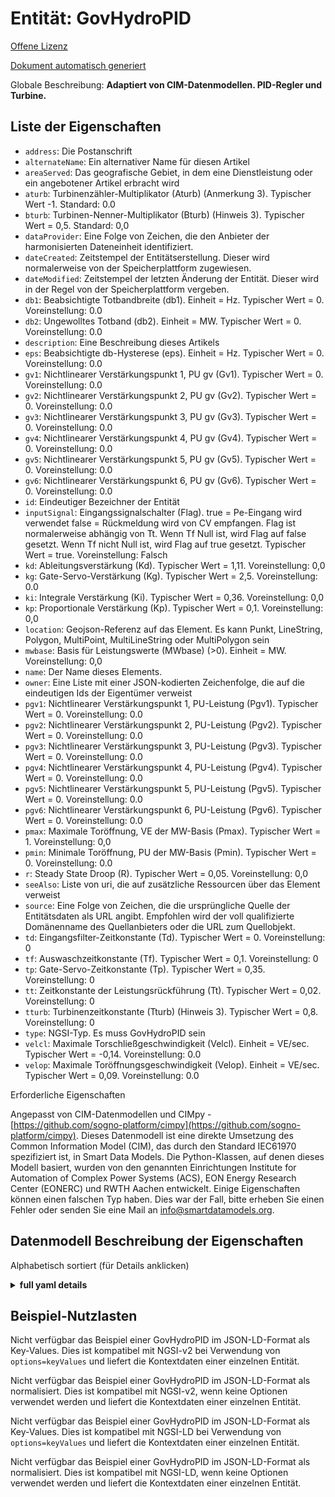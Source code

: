 Entität: GovHydroPID  
====================  
[Offene Lizenz](https://github.com/smart-data-models//dataModel.EnergyCIM/blob/master/GovHydroPID/LICENSE.md)  
[Dokument automatisch generiert](https://docs.google.com/presentation/d/e/2PACX-1vTs-Ng5dIAwkg91oTTUdt8ua7woBXhPnwavZ0FxgR8BsAI_Ek3C5q97Nd94HS8KhP-r_quD4H0fgyt3/pub?start=false&loop=false&delayms=3000#slide=id.gb715ace035_0_60)  
Globale Beschreibung: **Adaptiert von CIM-Datenmodellen. PID-Regler und Turbine.**  

## Liste der Eigenschaften  

- `address`: Die Postanschrift  - `alternateName`: Ein alternativer Name für diesen Artikel  - `areaServed`: Das geografische Gebiet, in dem eine Dienstleistung oder ein angebotener Artikel erbracht wird  - `aturb`: Turbinenzähler-Multiplikator (Aturb) (Anmerkung 3).  Typischer Wert -1. Standard: 0.0  - `bturb`: Turbinen-Nenner-Multiplikator (Bturb) (Hinweis 3).  Typischer Wert = 0,5. Standard: 0,0  - `dataProvider`: Eine Folge von Zeichen, die den Anbieter der harmonisierten Dateneinheit identifiziert.  - `dateCreated`: Zeitstempel der Entitätserstellung. Dieser wird normalerweise von der Speicherplattform zugewiesen.  - `dateModified`: Zeitstempel der letzten Änderung der Entität. Dieser wird in der Regel von der Speicherplattform vergeben.  - `db1`: Beabsichtigte Totbandbreite (db1).  Einheit = Hz.  Typischer Wert = 0. Voreinstellung: 0.0  - `db2`: Ungewolltes Totband (db2).  Einheit = MW.  Typischer Wert = 0. Voreinstellung: 0.0  - `description`: Eine Beschreibung dieses Artikels  - `eps`: Beabsichtigte db-Hysterese (eps).  Einheit = Hz.  Typischer Wert = 0. Voreinstellung: 0.0  - `gv1`: Nichtlinearer Verstärkungspunkt 1, PU gv (Gv1).  Typischer Wert = 0. Voreinstellung: 0.0  - `gv2`: Nichtlinearer Verstärkungspunkt 2, PU gv (Gv2).  Typischer Wert = 0. Voreinstellung: 0.0  - `gv3`: Nichtlinearer Verstärkungspunkt 3, PU gv (Gv3).  Typischer Wert = 0. Voreinstellung: 0.0  - `gv4`: Nichtlinearer Verstärkungspunkt 4, PU gv (Gv4).  Typischer Wert = 0. Voreinstellung: 0.0  - `gv5`: Nichtlinearer Verstärkungspunkt 5, PU gv (Gv5).  Typischer Wert = 0. Voreinstellung: 0.0  - `gv6`: Nichtlinearer Verstärkungspunkt 6, PU gv (Gv6).  Typischer Wert = 0. Voreinstellung: 0.0  - `id`: Eindeutiger Bezeichner der Entität  - `inputSignal`: Eingangssignalschalter (Flag). true = Pe-Eingang wird verwendet false = Rückmeldung wird von CV empfangen. Flag ist normalerweise abhängig von Tt.  Wenn Tf Null ist, wird Flag auf false gesetzt. Wenn Tf nicht Null ist, wird Flag auf true gesetzt.  Typischer Wert = true. Voreinstellung: Falsch  - `kd`: Ableitungsverstärkung (Kd).  Typischer Wert = 1,11. Voreinstellung: 0,0  - `kg`: Gate-Servo-Verstärkung (Kg).  Typischer Wert = 2,5. Voreinstellung: 0.0  - `ki`: Integrale Verstärkung (Ki).  Typischer Wert = 0,36. Voreinstellung: 0,0  - `kp`: Proportionale Verstärkung (Kp).  Typischer Wert = 0,1. Voreinstellung: 0,0  - `location`: Geojson-Referenz auf das Element. Es kann Punkt, LineString, Polygon, MultiPoint, MultiLineString oder MultiPolygon sein  - `mwbase`: Basis für Leistungswerte (MWbase) (>0).  Einheit = MW. Voreinstellung: 0,0  - `name`: Der Name dieses Elements.  - `owner`: Eine Liste mit einer JSON-kodierten Zeichenfolge, die auf die eindeutigen Ids der Eigentümer verweist  - `pgv1`: Nichtlinearer Verstärkungspunkt 1, PU-Leistung (Pgv1).  Typischer Wert = 0. Voreinstellung: 0.0  - `pgv2`: Nichtlinearer Verstärkungspunkt 2, PU-Leistung (Pgv2).  Typischer Wert = 0. Voreinstellung: 0.0  - `pgv3`: Nichtlinearer Verstärkungspunkt 3, PU-Leistung (Pgv3).  Typischer Wert = 0. Voreinstellung: 0.0  - `pgv4`: Nichtlinearer Verstärkungspunkt 4, PU-Leistung (Pgv4).  Typischer Wert = 0. Voreinstellung: 0.0  - `pgv5`: Nichtlinearer Verstärkungspunkt 5, PU-Leistung (Pgv5).  Typischer Wert = 0. Voreinstellung: 0.0  - `pgv6`: Nichtlinearer Verstärkungspunkt 6, PU-Leistung (Pgv6).  Typischer Wert = 0. Voreinstellung: 0.0  - `pmax`: Maximale Toröffnung, VE der MW-Basis (Pmax).  Typischer Wert = 1. Voreinstellung: 0,0  - `pmin`: Minimale Toröffnung, PU der MW-Basis (Pmin).  Typischer Wert = 0. Voreinstellung: 0.0  - `r`: Steady State Droop (R).  Typischer Wert = 0,05. Voreinstellung: 0,0  - `seeAlso`: Liste von uri, die auf zusätzliche Ressourcen über das Element verweist  - `source`: Eine Folge von Zeichen, die die ursprüngliche Quelle der Entitätsdaten als URL angibt. Empfohlen wird der voll qualifizierte Domänenname des Quellanbieters oder die URL zum Quellobjekt.  - `td`: Eingangsfilter-Zeitkonstante (Td).  Typischer Wert = 0. Voreinstellung: 0  - `tf`: Auswaschzeitkonstante (Tf).  Typischer Wert = 0,1. Voreinstellung: 0  - `tp`: Gate-Servo-Zeitkonstante (Tp).  Typischer Wert = 0,35. Voreinstellung: 0  - `tt`: Zeitkonstante der Leistungsrückführung (Tt).  Typischer Wert = 0,02. Voreinstellung: 0  - `tturb`: Turbinenzeitkonstante (Tturb) (Hinweis 3).  Typischer Wert = 0,8. Voreinstellung: 0  - `type`: NGSI-Typ. Es muss GovHydroPID sein  - `velcl`: Maximale Torschließgeschwindigkeit (Velcl).  Einheit = VE/sec.  Typischer Wert = -0,14. Voreinstellung: 0.0  - `velop`: Maximale Toröffnungsgeschwindigkeit (Velop).  Einheit = VE/sec.  Typischer Wert = 0,09. Voreinstellung: 0.0    
Erforderliche Eigenschaften  
Angepasst von CIM-Datenmodellen und CIMpy - [https://github.com/sogno-platform/cimpy](https://github.com/sogno-platform/cimpy). Dieses Datenmodell ist eine direkte Umsetzung des Common Information Model (CIM), das durch den Standard IEC61970 spezifiziert ist, in Smart Data Models. Die Python-Klassen, auf denen dieses Modell basiert, wurden von den genannten Einrichtungen Institute for Automation of Complex Power Systems (ACS), EON Energy Research Center (EONERC) und RWTH Aachen entwickelt. Einige Eigenschaften können einen falschen Typ haben. Dies war der Fall, bitte erheben Sie einen Fehler oder senden Sie eine Mail an info@smartdatamodels.org.  
## Datenmodell Beschreibung der Eigenschaften  
Alphabetisch sortiert (für Details anklicken)  
<details><summary><strong>full yaml details</strong></summary>    
```yaml  
GovHydroPID:    
  description: 'Adapted from CIM data models. PID governor and turbine.'    
  properties:    
    address:    
      description: 'The mailing address'    
      properties:    
        addressCountry:    
          description: 'Property. The country. For example, Spain. Model:''https://schema.org/addressCountry'''    
          type: string    
        addressLocality:    
          description: 'Property. The locality in which the street address is, and which is in the region. Model:''https://schema.org/addressLocality'''    
          type: string    
        addressRegion:    
          description: 'Property. The region in which the locality is, and which is in the country. Model:''https://schema.org/addressRegion'''    
          type: string    
        postOfficeBoxNumber:    
          description: 'Property. The post office box number for PO box addresses. For example, 03578. Model:''https://schema.org/postOfficeBoxNumber'''    
          type: string    
        postalCode:    
          description: 'Property. The postal code. For example, 24004. Model:''https://schema.org/https://schema.org/postalCode'''    
          type: string    
        streetAddress:    
          description: 'Property. The street address. Model:''https://schema.org/streetAddress'''    
          type: string    
      type: Property    
      x-ngsi:    
        model: https://schema.org/address    
    alternateName:    
      description: 'An alternative name for this item'    
      type: Property    
    areaServed:    
      description: 'The geographic area where a service or offered item is provided'    
      type: Property    
      x-ngsi:    
        model: https://schema.org/Text    
    aturb:    
      description: 'Turbine numerator multiplier (Aturb) (note 3).  Typical Value -1. Default: 0.0'    
      type: number    
      x-ngsi:    
        model: https://schema.org/Number    
    bturb:    
      description: 'Turbine denominator multiplier (Bturb) (note 3).  Typical Value = 0.5. Default: 0.0'    
      type: number    
      x-ngsi:    
        model: https://schema.org/Number    
    dataProvider:    
      description: 'A sequence of characters identifying the provider of the harmonised data entity.'    
      type: Property    
    dateCreated:    
      description: 'Entity creation timestamp. This will usually be allocated by the storage platform.'    
      format: date-time    
      type: Property    
    dateModified:    
      description: 'Timestamp of the last modification of the entity. This will usually be allocated by the storage platform.'    
      format: date-time    
      type: Property    
    db1:    
      description: 'Intentional dead-band width (db1).  Unit = Hz.  Typical Value = 0. Default: 0.0'    
      type: number    
      x-ngsi:    
        model: https://schema.org/Number    
    db2:    
      description: 'Unintentional dead-band (db2).  Unit = MW.  Typical Value = 0. Default: 0.0'    
      type: number    
      x-ngsi:    
        model: https://schema.org/Number    
    description:    
      description: 'A description of this item'    
      type: Property    
    eps:    
      description: 'Intentional db hysteresis (eps).  Unit = Hz.  Typical Value = 0. Default: 0.0'    
      type: number    
      x-ngsi:    
        model: https://schema.org/Number    
    gv1:    
      description: 'Nonlinear gain point 1, PU gv (Gv1).  Typical Value = 0. Default: 0.0'    
      type: number    
      x-ngsi:    
        model: https://schema.org/Number    
    gv2:    
      description: 'Nonlinear gain point 2, PU gv (Gv2).  Typical Value = 0. Default: 0.0'    
      type: number    
      x-ngsi:    
        model: https://schema.org/Number    
    gv3:    
      description: 'Nonlinear gain point 3, PU gv (Gv3).  Typical Value = 0. Default: 0.0'    
      type: number    
      x-ngsi:    
        model: https://schema.org/Number    
    gv4:    
      description: 'Nonlinear gain point 4, PU gv (Gv4).  Typical Value = 0. Default: 0.0'    
      type: number    
      x-ngsi:    
        model: https://schema.org/Number    
    gv5:    
      description: 'Nonlinear gain point 5, PU gv (Gv5).  Typical Value = 0. Default: 0.0'    
      type: number    
      x-ngsi:    
        model: https://schema.org/Number    
    gv6:    
      description: 'Nonlinear gain point 6, PU gv (Gv6).  Typical Value = 0. Default: 0.0'    
      type: number    
      x-ngsi:    
        model: https://schema.org/Number    
    id:    
      anyOf: &govhydropid_-_properties_-_owner_-_items_-_anyof    
        - description: 'Property. Identifier format of any NGSI entity'    
          maxLength: 256    
          minLength: 1    
          pattern: ^[\w\-\.\{\}\$\+\*\[\]`|~^@!,:\\]+$    
          type: string    
        - description: 'Property. Identifier format of any NGSI entity'    
          format: uri    
          type: string    
      description: 'Unique identifier of the entity'    
      type: Property    
    inputSignal:    
      description: 'Input signal switch (Flag).  true = Pe input is used false = feedback is received from CV. Flag is normally dependent on Tt.  If Tf is zero, Flag is set to false. If Tf is not zero, Flag is set to true.  Typical Value = true. Default: False'    
      type: number    
      x-ngsi:    
        model: https://schema.org/Number    
    kd:    
      description: 'Derivative gain (Kd).  Typical Value = 1.11. Default: 0.0'    
      type: number    
      x-ngsi:    
        model: https://schema.org/Number    
    kg:    
      description: 'Gate servo gain (Kg).  Typical Value = 2.5. Default: 0.0'    
      type: number    
      x-ngsi:    
        model: https://schema.org/Number    
    ki:    
      description: 'Integral gain (Ki).  Typical Value = 0.36. Default: 0.0'    
      type: number    
      x-ngsi:    
        model: https://schema.org/Number    
    kp:    
      description: 'Proportional gain (Kp).  Typical Value = 0.1. Default: 0.0'    
      type: number    
      x-ngsi:    
        model: https://schema.org/Number    
    location:    
      description: 'Geojson reference to the item. It can be Point, LineString, Polygon, MultiPoint, MultiLineString or MultiPolygon'    
      oneOf:    
        - description: 'Geoproperty. Geojson reference to the item. Point'    
          properties:    
            bbox:    
              items:    
                type: number    
              minItems: 4    
              type: array    
            coordinates:    
              items:    
                type: number    
              minItems: 2    
              type: array    
            type:    
              enum:    
                - Point    
              type: string    
          required:    
            - type    
            - coordinates    
          title: 'GeoJSON Point'    
          type: object    
        - description: 'Geoproperty. Geojson reference to the item. LineString'    
          properties:    
            bbox:    
              items:    
                type: number    
              minItems: 4    
              type: array    
            coordinates:    
              items:    
                items:    
                  type: number    
                minItems: 2    
                type: array    
              minItems: 2    
              type: array    
            type:    
              enum:    
                - LineString    
              type: string    
          required:    
            - type    
            - coordinates    
          title: 'GeoJSON LineString'    
          type: object    
        - description: 'Geoproperty. Geojson reference to the item. Polygon'    
          properties:    
            bbox:    
              items:    
                type: number    
              minItems: 4    
              type: array    
            coordinates:    
              items:    
                items:    
                  items:    
                    type: number    
                  minItems: 2    
                  type: array    
                minItems: 4    
                type: array    
              type: array    
            type:    
              enum:    
                - Polygon    
              type: string    
          required:    
            - type    
            - coordinates    
          title: 'GeoJSON Polygon'    
          type: object    
        - description: 'Geoproperty. Geojson reference to the item. MultiPoint'    
          properties:    
            bbox:    
              items:    
                type: number    
              minItems: 4    
              type: array    
            coordinates:    
              items:    
                items:    
                  type: number    
                minItems: 2    
                type: array    
              type: array    
            type:    
              enum:    
                - MultiPoint    
              type: string    
          required:    
            - type    
            - coordinates    
          title: 'GeoJSON MultiPoint'    
          type: object    
        - description: 'Geoproperty. Geojson reference to the item. MultiLineString'    
          properties:    
            bbox:    
              items:    
                type: number    
              minItems: 4    
              type: array    
            coordinates:    
              items:    
                items:    
                  items:    
                    type: number    
                  minItems: 2    
                  type: array    
                minItems: 2    
                type: array    
              type: array    
            type:    
              enum:    
                - MultiLineString    
              type: string    
          required:    
            - type    
            - coordinates    
          title: 'GeoJSON MultiLineString'    
          type: object    
        - description: 'Geoproperty. Geojson reference to the item. MultiLineString'    
          properties:    
            bbox:    
              items:    
                type: number    
              minItems: 4    
              type: array    
            coordinates:    
              items:    
                items:    
                  items:    
                    items:    
                      type: number    
                    minItems: 2    
                    type: array    
                  minItems: 4    
                  type: array    
                type: array    
              type: array    
            type:    
              enum:    
                - MultiPolygon    
              type: string    
          required:    
            - type    
            - coordinates    
          title: 'GeoJSON MultiPolygon'    
          type: object    
      type: Geoproperty    
    mwbase:    
      description: 'Base for power values (MWbase) (>0).  Unit = MW. Default: 0.0'    
      type: number    
      x-ngsi:    
        model: https://schema.org/Number    
    name:    
      description: 'The name of this item.'    
      type: Property    
    owner:    
      description: 'A List containing a JSON encoded sequence of characters referencing the unique Ids of the owner(s)'    
      items:    
        anyOf: *govhydropid_-_properties_-_owner_-_items_-_anyof    
        description: 'Property. Unique identifier of the entity'    
      type: Property    
    pgv1:    
      description: 'Nonlinear gain point 1, PU power (Pgv1).  Typical Value = 0. Default: 0.0'    
      type: number    
      x-ngsi:    
        model: https://schema.org/Number    
    pgv2:    
      description: 'Nonlinear gain point 2, PU power (Pgv2).  Typical Value = 0. Default: 0.0'    
      type: number    
      x-ngsi:    
        model: https://schema.org/Number    
    pgv3:    
      description: 'Nonlinear gain point 3, PU power (Pgv3).  Typical Value = 0. Default: 0.0'    
      type: number    
      x-ngsi:    
        model: https://schema.org/Number    
    pgv4:    
      description: 'Nonlinear gain point 4, PU power (Pgv4).  Typical Value = 0. Default: 0.0'    
      type: number    
      x-ngsi:    
        model: https://schema.org/Number    
    pgv5:    
      description: 'Nonlinear gain point 5, PU power (Pgv5).  Typical Value = 0. Default: 0.0'    
      type: number    
      x-ngsi:    
        model: https://schema.org/Number    
    pgv6:    
      description: 'Nonlinear gain point 6, PU power (Pgv6).  Typical Value = 0. Default: 0.0'    
      type: number    
      x-ngsi:    
        model: https://schema.org/Number    
    pmax:    
      description: 'Maximum gate opening, PU of MWbase (Pmax).  Typical Value = 1. Default: 0.0'    
      type: number    
      x-ngsi:    
        model: https://schema.org/Number    
    pmin:    
      description: 'Minimum gate opening, PU of MWbase (Pmin).  Typical Value = 0. Default: 0.0'    
      type: number    
      x-ngsi:    
        model: https://schema.org/Number    
    r:    
      description: 'Steady state droop (R).  Typical Value = 0.05. Default: 0.0'    
      type: number    
      x-ngsi:    
        model: https://schema.org/Number    
    seeAlso:    
      description: 'list of uri pointing to additional resources about the item'    
      oneOf:    
        - items:    
            format: uri    
            type: string    
          minItems: 1    
          type: array    
        - format: uri    
          type: string    
      type: Property    
    source:    
      description: 'A sequence of characters giving the original source of the entity data as a URL. Recommended to be the fully qualified domain name of the source provider, or the URL to the source object.'    
      type: Property    
    td:    
      description: 'Input filter time constant (Td).  Typical Value = 0. Default: 0'    
      type: number    
      x-ngsi:    
        model: https://schema.org/Number    
    tf:    
      description: 'Washout time constant (Tf).  Typical Value = 0.1. Default: 0'    
      type: number    
      x-ngsi:    
        model: https://schema.org/Number    
    tp:    
      description: 'Gate servo time constant (Tp).  Typical Value = 0.35. Default: 0'    
      type: number    
      x-ngsi:    
        model: https://schema.org/Number    
    tt:    
      description: 'Power feedback time constant (Tt).  Typical Value = 0.02. Default: 0'    
      type: number    
      x-ngsi:    
        model: https://schema.org/Number    
    tturb:    
      description: 'Turbine time constant (Tturb) (note 3).  Typical Value = 0.8. Default: 0'    
      type: number    
      x-ngsi:    
        model: https://schema.org/Number    
    type:    
      description: 'NGSI type. It has to be GovHydroPID'    
      enum:    
        - GovHydroPID    
      type: Property    
    velcl:    
      description: 'Maximum gate closing velocity (Velcl).  Unit = PU/sec.  Typical Value = -0.14. Default: 0.0'    
      type: number    
      x-ngsi:    
        model: https://schema.org/Number    
    velop:    
      description: 'Maximum gate opening velocity (Velop).  Unit = PU/sec.  Typical Value = 0.09. Default: 0.0'    
      type: number    
      x-ngsi:    
        model: https://schema.org/Number    
  required: []    
  type: object    
```  
</details>    
## Beispiel-Nutzlasten  
Nicht verfügbar das Beispiel einer GovHydroPID im JSON-LD-Format als Key-Values. Dies ist kompatibel mit NGSI-v2 bei Verwendung von `options=keyValues` und liefert die Kontextdaten einer einzelnen Entität.  
Nicht verfügbar das Beispiel einer GovHydroPID im JSON-LD-Format als normalisiert. Dies ist kompatibel mit NGSI-v2, wenn keine Optionen verwendet werden und liefert die Kontextdaten einer einzelnen Entität.  
Nicht verfügbar das Beispiel einer GovHydroPID im JSON-LD-Format als Key-Values. Dies ist kompatibel mit NGSI-LD bei Verwendung von `options=keyValues` und liefert die Kontextdaten einer einzelnen Entität.  
Nicht verfügbar das Beispiel einer GovHydroPID im JSON-LD-Format als normalisiert. Dies ist kompatibel mit NGSI-LD, wenn keine Optionen verwendet werden und liefert die Kontextdaten einer einzelnen Entität.  
